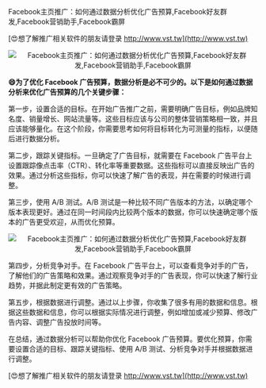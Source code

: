 Facebook主页推广：如何通过数据分析优化广告预算,Facebook好友群发,Facebook营销助手,Facebook霸屏

[😍想了解推广相关软件的朋友请登录 http://www.vst.tw](http://www.vst.tw)

 <center><img src="https://vst.tw/MP4/tuiguang/png/4.png" alt="Facebook主页推广：如何通过数据分析优化广告预算,Facebook好友群发,Facebook营销助手,Facebook霸屏"></center>

**😄为了优化 Facebook 广告预算，数据分析是必不可少的。以下是如何通过数据分析来优化广告预算的几个关键步骤：**

第一步，设置合适的目标。在开始广告推广之前，需要明确广告目标，例如品牌知名度、销量增长、网站流量等。这些目标应该与公司的整体营销策略相一致，并且应该能够量化。在这个阶段，你需要思考如何将目标转化为可测量的指标，以便随后进行数据分析。

第二步，跟踪关键指标。一旦确定了广告目标，就需要在 Facebook 广告平台上设置跟踪像点击率（CTR）、转化率等重要数据。这些指标可以直接反映出广告的效果。通过分析这些指标，你可以快速了解广告的表现，并在需要的时候进行调整。

第三步，使用 A/B 测试。A/B 测试是一种比较不同广告版本的方法，以确定哪个版本表现更好。通过在同一时间段内比较两个版本的数据，你可以快速确定哪个版本的广告更受欢迎，从而优化预算。

 <center><img src="https://vst.tw/MP4/tuiguang/png/3.png" alt="Facebook主页推广：如何通过数据分析优化广告预算,Facebook好友群发,Facebook营销助手,Facebook霸屏"></center>

第四步，分析竞争对手。在 Facebook 广告平台上，可以查看竞争对手的广告，了解他们的广告策略和效果。通过观察竞争对手的广告表现，你可以快速了解行业趋势，并据此制定更有效的广告策略。

第五步，根据数据进行调整。通过以上步骤，你收集了很多有用的数据和信息。根据这些数据和信息，你可以根据实际情况进行调整，例如增加或减少预算、修改广告内容、调整广告投放时间等。

在总结，通过数据分析可以帮助你优化 Facebook 广告预算。要优化预算，你需要设置合适的目标、跟踪关键指标、使用 A/B 测试、分析竞争对手并根据数据进行调整。

[😍想了解推广相关软件的朋友请登录 http://www.vst.tw](http://www.vst.tw)



